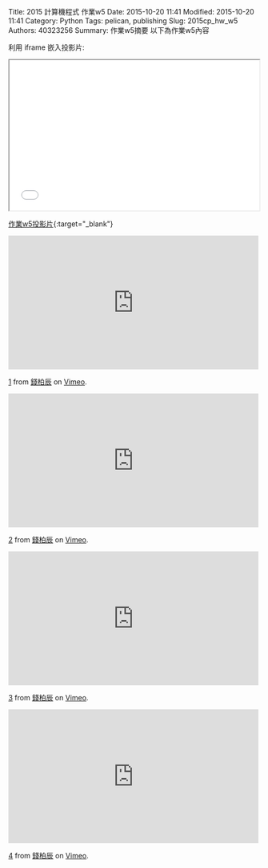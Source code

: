 Title: 2015 計算機程式 作業w5
Date: 2015-10-20 11:41
Modified: 2015-10-20 11:41
Category: Python
Tags: pelican, publishing
Slug: 2015cp_hw_w5
Authors: 40323256
Summary: 作業w5摘要
以下為作業w5內容

利用 iframe 嵌入投影片:

<iframe src="simplest3.html" width="500" height="300"></iframe>

[作業w5投影片](simplest3.html){:target="_blank"}

<iframe src="https://player.vimeo.com/video/145044005" width="500" height="267" frameborder="0" webkitallowfullscreen mozallowfullscreen allowfullscreen></iframe> <p><a href="https://vimeo.com/145044005">1</a> from <a href="https://vimeo.com/user45626607">錢柏辰</a> on <a href="https://vimeo.com">Vimeo</a>.</p>

<iframe src="https://player.vimeo.com/video/145044041" width="500" height="267" frameborder="0" webkitallowfullscreen mozallowfullscreen allowfullscreen></iframe> <p><a href="https://vimeo.com/145044041">2</a> from <a href="https://vimeo.com/user45626607">錢柏辰</a> on <a href="https://vimeo.com">Vimeo</a>.</p>

<iframe src="https://player.vimeo.com/video/145044135" width="500" height="267" frameborder="0" webkitallowfullscreen mozallowfullscreen allowfullscreen></iframe> <p><a href="https://vimeo.com/145044135">3</a> from <a href="https://vimeo.com/user45626607">錢柏辰</a> on <a href="https://vimeo.com">Vimeo</a>.</p>

<iframe src="https://player.vimeo.com/video/145044290" width="500" height="267" frameborder="0" webkitallowfullscreen mozallowfullscreen allowfullscreen></iframe> <p><a href="https://vimeo.com/145044290">4</a> from <a href="https://vimeo.com/user45626607">錢柏辰</a> on <a href="https://vimeo.com">Vimeo</a>.</p>